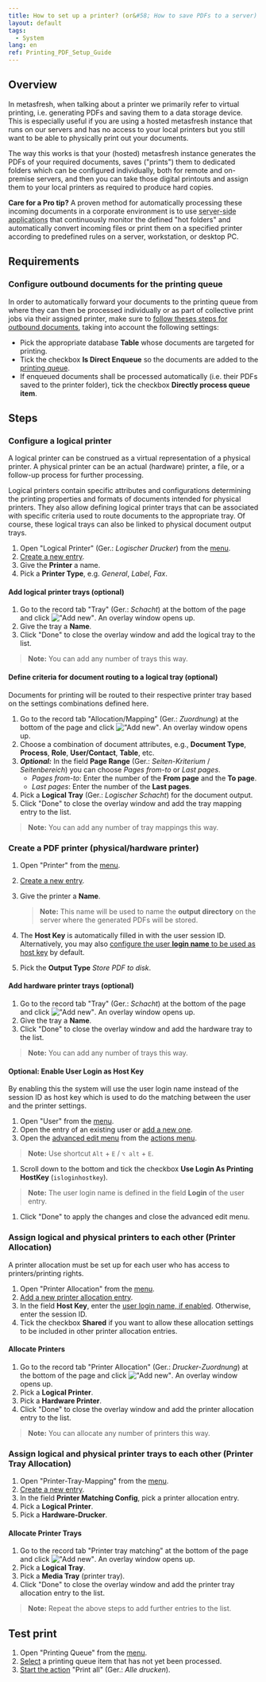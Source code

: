 ```yaml
---
title: How to set up a printer? (or&#58; How to save PDFs to a server)
layout: default
tags:
  - System
lang: en
ref: Printing_PDF_Setup_Guide
---
```


<!--
Merged with infos from the following obsolete docs:
- appdictionary_collection\EN\sysconfig_printing.Enabled.md
- howto_collection\EN\how_to_use_the_standalone_printing_client.md
-->

## Overview
In metasfresh, when talking about a printer we primarily refer to virtual printing, i.e. generating PDFs and saving them to a data storage device. This is especially useful if you are using a hosted metasfresh instance that runs on our servers and has no access to your local printers but you still want to be able to physically print out your documents.

The way this works is that your (hosted) metasfresh instance generates the PDFs of your required documents, saves ("prints") them to dedicated folders which can be configured individually, both for remote and on-premise servers, and then you can take those digital printouts and assign them to your local printers as required to produce hard copies.

**Care for a Pro tip?** A proven method for automatically processing these incoming documents in a corporate environment is to use <abbr title="e.g., FolderMill">server-side applications</abbr> that continuously monitor the defined "hot folders" and automatically convert incoming files or print them on a specified printer according to predefined rules on a server, workstation, or desktop PC.

<!-- compare also SAP Print Queues Quick Guide: https://help.sap.com/docs/SAP_BUSINESS_BYDESIGN/2754875d2d2a403f95e58a41a9c7d6de/2dd40a0c722d1014aa7791b695bc8fdf.html?locale=en-US -->

## Requirements

### Configure outbound documents for the printing queue
In order to automatically forward your documents to the printing queue from where they can then be processed individually or as part of collective print jobs via their assigned printer, make sure to [follow theses steps for outbound documents](../webui_collection/EN/Outbound_Documents_Config), taking into account the following settings:
- Pick the appropriate database **Table** whose documents are targeted for printing.
- Tick the checkbox **Is Direct Enqueue** so the documents are added to the [printing queue](../webui_collection/EN/Menu).
- If enqueued documents shall be processed automatically (i.e. their PDFs saved to the printer folder), tick the checkbox **Directly process queue item**.

<!--
### Client Archive Setting
1. Open "Client" from the [menu](../webui_collection/EN/Menu).
1. Open the entry of an existing client or [add a new one](../webui_collection/EN/New_Record_Window).
1. Make sure the **Auto Archive** settings are NOT set to *None* but to, e.g., *Documents*.
1. [metasfresh saves the progress automatically](../webui_collection/EN/Saveindicator).
-->

## Steps

### Configure a logical printer
A logical printer can be construed as a virtual representation of a physical printer. A physical printer can be an actual (hardware) printer, a file, or a follow-up process for further processing.

Logical printers contain specific attributes and configurations determining the printing properties and formats of documents intended for physical printers. They also allow defining logical printer trays that can be associated with specific criteria used to route documents to the appropriate tray. Of course, these logical trays can also be linked to physical document output trays.

1. Open "Logical Printer" (Ger.: *Logischer Drucker*) from the [menu](../webui_collection/EN/Menu).
1. [Create a new entry](../webui_collection/EN/New_Record_Window).
1. Give the **Printer** a name.
1. Pick a **Printer Type**, e.g. *General*, *Label*, *Fax*.

#### Add logical printer trays (optional)
1. Go to the record tab "Tray" (Ger.: *Schacht*) at the bottom of the page and click !["Add new"](../webui_collection/EN/assets/Add_New_Button.png). An overlay window opens up.
1. Give the tray a **Name**.
1. Click "Done" to close the overlay window and add the logical tray to the list.
 >**Note:** You can add any number of trays this way.

#### Define criteria for document routing to a logical tray (optional)
Documents for printing will be routed to their respective printer tray based on the settings combinations defined here.

1. Go to the record tab "Allocation/Mapping" (Ger.: *Zuordnung*) at the bottom of the page and click !["Add new"](../webui_collection/EN/assets/Add_New_Button.png). An overlay window opens up.
1. Choose a combination of document attributes, e.g., **Document Type**, **Process**, **Role**, **User/Contact**, **Table**, etc.
1. ***Optional:*** In the field **Page Range** (Ger.: *Seiten-Kriterium* / *Seitenbereich*) you can choose *Pages from-to* or *Last pages*.
    - *Pages from-to*: Enter the number of the **From page** and the **To page**.
    - *Last pages*: Enter the number of the **Last pages**.
1. Pick a **Logical Tray** (Ger.: *Logischer Schacht*) for the document output.
1. Click "Done" to close the overlay window and add the tray mapping entry to the list.
  >**Note:** You can add any number of tray mappings this way.

### Create a PDF printer (physical/hardware printer)
1. Open "Printer" from the [menu](../webui_collection/EN/Menu).
1. [Create a new entry](../webui_collection/EN/New_Record_Window).
1. Give the printer a **Name**.
    >**Note:** This name will be used to name the **output directory** on the server where the generated PDFs will be stored.

1. The **Host Key** is automatically filled in with the user session ID. Alternatively, you may also [configure the user **login name** to be used as host key](#enable-user-login-as-host-key) by default.
1. Pick the **Output Type** *Store PDF to disk*.

#### Add hardware printer trays (optional)
1. Go to the record tab "Tray" (Ger.: *Schacht*) at the bottom of the page and click !["Add new"](../webui_collection/EN/assets/Add_New_Button.png). An overlay window opens up.
1. Give the tray a **Name**.
1. Click "Done" to close the overlay window and add the hardware tray to the list.
 >**Note:** You can add any number of trays this way.

#### <a name="enable-user-login-as-host-key">Optional: Enable User Login as Host Key</a>
By enabling this the system will use the user login name instead of the session ID as host key which is used to do the matching between the user and the printer settings.

1. Open "User" from the [menu](../webui_collection/EN/Menu).
1. Open the entry of an existing user or [add a new one](../webui_collection/EN/Add_user).
1. Open the [advanced edit menu](../webui_collection/EN/ViewModes#adv-edit) from the [actions menu](../webui_collection/EN/StartAction#actions-menu).
 >**Note:** Use shortcut `Alt` + `E` / `⌥ alt` + `E`.

1. Scroll down to the bottom and tick the checkbox **Use Login As Printing HostKey** (`isloginhostkey`).
 >**Note:** The user login name is defined in the field **Login** of the user entry.

1. Click "Done" to apply the changes and close the advanced edit menu.

### Assign logical and physical printers to each other (Printer Allocation)
A printer allocation must be set up for each user who has access to printers/printing rights.

1. Open "Printer Allocation" from the [menu](../webui_collection/EN/Menu).
1. [Add a new printer allocation entry](../webui_collection/EN/New_Record_Window).
1. In the field **Host Key**, enter the [user login name, if enabled](#enable-user-login-as-host-key). Otherwise, enter the session ID.
1. Tick the checkbox **Shared** if you want to allow these allocation settings to be included in other printer allocation entries.

#### Allocate Printers
1. Go to the record tab "Printer Allocation" (Ger.: *Drucker-Zuordnung*) at the bottom of the page and click !["Add new"](../webui_collection/EN/assets/Add_New_Button.png). An overlay window opens up.
1. Pick a **Logical Printer**.
1. Pick a **Hardware Printer**.
1. Click "Done" to close the overlay window and add the printer allocation entry to the list.
 >**Note:** You can allocate any number of printers this way.

### Assign logical and physical printer trays to each other (Printer Tray Allocation)
1. Open "Printer-Tray-Mapping" from the [menu](../webui_collection/EN/Menu).
1. [Create a new entry](../webui_collection/EN/New_Record_Window).
1. In the field **Printer Matching Config**, pick a printer allocation entry.
1. Pick a **Logical Printer**.
1. Pick a **Hardware-Drucker**.

#### Allocate Printer Trays
1. Go to the record tab "Printer tray matching" at the bottom of the page and click !["Add new"](../webui_collection/EN/assets/Add_New_Button.png). An overlay window opens up.
1. Pick a **Logical Tray**.
1. Pick a **Media Tray** (printer tray).
1. Click "Done" to close the overlay window and add the printer tray allocation entry to the list.
 >**Note:** Repeat the above steps to add further entries to the list.

## Test print
1. Open "Printing Queue" from the [menu](../webui_collection/EN/Menu).
1. [Select](RecordSelection) a printing queue item that has not yet been processed.
1. [Start the action](StartAction#actions-menu) "Print all" (Ger.: *Alle drucken*).
